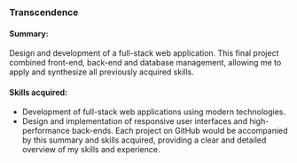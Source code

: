 ### Transcendence
#### Summary: 
Design and development of a full-stack web application. This final project combined front-end, back-end and database management, allowing me to apply and synthesize all previously acquired skills.
#### Skills acquired:
* Development of full-stack web applications using modern technologies.
* Design and implementation of responsive user interfaces and high-performance back-ends.
Each project on GitHub would be accompanied by this summary and skills acquired, providing a clear and detailed overview of my skills and experience.
